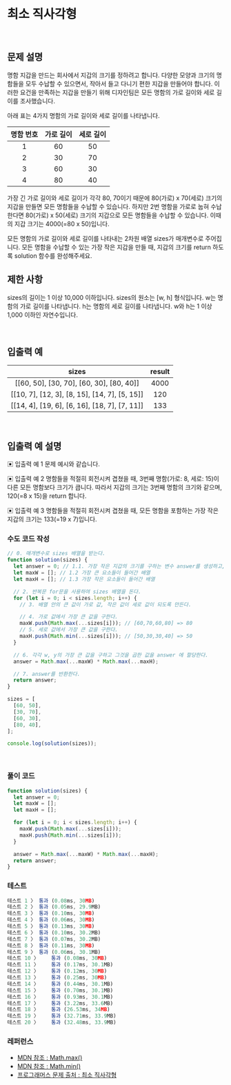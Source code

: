 # 최소 직사각형

</br>

## 문제 설명

명함 지갑을 만드는 회사에서 지갑의 크기를 정하려고 합니다. 다양한 모양과 크기의 명함들을 모두 수납할 수 있으면서, 작아서 들고 다니기 편한 지갑을 만들어야 합니다. 이러한 요건을 만족하는 지갑을 만들기 위해 디자인팀은 모든 명함의 가로 길이와 세로 길이를 조사했습니다.

아래 표는 4가지 명함의 가로 길이와 세로 길이를 나타냅니다.

| 명함 번호 | 가로 길이 | 세로 길이 |
| :-------: | :-------: | :-------: |
|     1     |    60     |    50     |
|     2     |    30     |    70     |
|     3     |    60     |    30     |
|     4     |    80     |    40     |

가장 긴 가로 길이와 세로 길이가 각각 80, 70이기 때문에 80(가로) x 70(세로) 크기의 지갑을 만들면 모든 명함들을 수납할 수 있습니다. 하지만 2번 명함을 가로로 눕혀 수납한다면 80(가로) x 50(세로) 크기의 지갑으로 모든 명함들을 수납할 수 있습니다. 이때의 지갑 크기는 4000(=80 x 50)입니다.

모든 명함의 가로 길이와 세로 길이를 나타내는 2차원 배열 sizes가 매개변수로 주어집니다. 모든 명함을 수납할 수 있는 가장 작은 지갑을 만들 때, 지갑의 크기를 return 하도록 solution 함수를 완성해주세요.
</br>

## 제한 사항

sizes의 길이는 1 이상 10,000 이하입니다.
sizes의 원소는 [w, h] 형식입니다.
w는 명함의 가로 길이를 나타냅니다.
h는 명함의 세로 길이를 나타냅니다.
w와 h는 1 이상 1,000 이하인 자연수입니다.

</br>

## 입출력 예

|                     sizes                     | result |
| :-------------------------------------------: | :----: |
|   [[60, 50], [30, 70], [60, 30], [80, 40]]    |  4000  |
| [[10, 7], [12, 3], [8, 15], [14, 7], [5, 15]] |  120   |
| [[14, 4], [19, 6], [6, 16], [18, 7], [7, 11]] |  133   |

</br>

## 입출력 예 설명

▣ 입출력 예 1
문제 예시와 같습니다.

▣ 입출력 예 2
명함들을 적절히 회전시켜 겹쳤을 때, 3번째 명함(가로: 8, 세로: 15)이 다른 모든 명함보다 크기가 큽니다. 따라서 지갑의 크기는 3번째 명함의 크기와 같으며, 120(=8 x 15)을 return 합니다.

▣ 입출력 예 3
명함들을 적절히 회전시켜 겹쳤을 때, 모든 명함을 포함하는 가장 작은 지갑의 크기는 133(=19 x 7)입니다.
</br>

### 수도 코드 작성

```js
// 0. 매개변수로 sizes 배열을 받는다.
function solution(sizes) {
  let answer = 0; // 1.1. 가장 작은 지갑의 크기를 구하는 변수 answer를 생성하고, 초기값으로 0을 할당한다.
  let maxW = []; // 1.2 가장 큰 요소들이 들어간 배열
  let maxH = []; // 1.3 가장 작은 요소들이 들어간 배열

  // 2. 반복문 for문을 사용하여 sizes 배열을 돈다.
  for (let i = 0; i < sizes.length; i++) {
    // 3. 배열 안의 큰 값이 가로 값, 작은 값이 세로 값이 되도록 만든다.

    // 4. 가로 값에서 가장 큰 값을 구한다.
    maxW.push(Math.max(...sizes[i])); // [60,70,60,80] => 80
    // 5. 세로 값에서 가장 큰 값을 구한다.
    maxH.push(Math.min(...sizes[i])); // [50,30,30,40] => 50
  }

  // 6. 각각 w, y의 가장 큰 값을 구하고 그것을 곱한 값을 answer 에 할당한다.
  answer = Math.max(...maxW) * Math.max(...maxH);

  // 7. answer를 반환한다.
  return answer;
}

sizes = [
  [60, 50],
  [30, 70],
  [60, 30],
  [80, 40],
];

console.log(solution(sizes));
```

</br>

### 풀이 코드

```js
function solution(sizes) {
  let answer = 0;
  let maxW = [];
  let maxH = [];

  for (let i = 0; i < sizes.length; i++) {
    maxW.push(Math.max(...sizes[i]));
    maxH.push(Math.min(...sizes[i]));
  }

  answer = Math.max(...maxW) * Math.max(...maxH);
  return answer;
}
```

### 테스트

```js
테스트 1 〉	통과 (0.08ms, 30MB)
테스트 2 〉	통과 (0.05ms, 29.9MB)
테스트 3 〉	통과 (0.10ms, 30MB)
테스트 4 〉	통과 (0.06ms, 30MB)
테스트 5 〉	통과 (0.13ms, 30MB)
테스트 6 〉	통과 (0.10ms, 30.2MB)
테스트 7 〉	통과 (0.07ms, 30.2MB)
테스트 8 〉	통과 (0.11ms, 30MB)
테스트 9 〉	통과 (0.06ms, 30.1MB)
테스트 10 〉	통과 (0.08ms, 30MB)
테스트 11 〉	통과 (0.17ms, 30.1MB)
테스트 12 〉	통과 (0.12ms, 30MB)
테스트 13 〉	통과 (0.25ms, 30MB)
테스트 14 〉	통과 (0.44ms, 30.1MB)
테스트 15 〉	통과 (0.70ms, 30.1MB)
테스트 16 〉	통과 (0.93ms, 30.1MB)
테스트 17 〉	통과 (3.22ms, 33.6MB)
테스트 18 〉	통과 (26.53ms, 34MB)
테스트 19 〉	통과 (32.71ms, 33.9MB)
테스트 20 〉	통과 (32.48ms, 33.9MB)
```

### 레퍼런스

- [ MDN 참조 : Math.max() ](https://developer.mozilla.org/ko/docs/Web/JavaScript/Reference/Global_Objects/Math/max)
- [ MDN 참조 : Math.min() ](https://developer.mozilla.org/ko/docs/Web/JavaScript/Reference/Global_Objects/Math/min)
- [ 프로그래머스 문제 출처 : 최소 직사각형 ](https://programmers.co.kr/learn/courses/30/lessons/86491?language=javascript)

</br>
